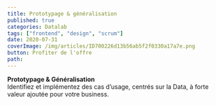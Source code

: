 ```yaml
---
title: Prototypage & généralisation
published: true
categories: Datalab
tags: ["frontend", "design", "scrum"]
date: 2020-07-31
coverImage: /img/articles/ID700226d13b56ab5f2f0330a17a7e.png
button: Profiter de l'offre
path:
---
```


**Prototypage & Généralisation**  
Identifiez et implémentez des cas d’usage, centrés sur la Data, à forte valeur ajoutée pour votre business.
